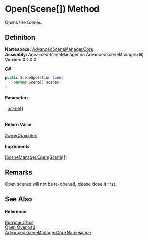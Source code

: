 # Open(Scene[]) Method


Opens the scenes.



## Definition
**Namespace:** <a href="N_AdvancedSceneManager_Core">AdvancedSceneManager.Core</a>  
**Assembly:** AdvancedSceneManager (in AdvancedSceneManager.dll) Version: 0.0.0.0

**C#**
``` C#
public SceneOperation Open(
	params Scene[] scenes
)
```



#### Parameters
<dl><dt>  <a href="T_AdvancedSceneManager_Models_Scene">Scene</a>[]</dt><dd> </dd></dl>

#### Return Value
<a href="T_AdvancedSceneManager_Core_SceneOperation">SceneOperation</a>

#### Implements
<a href="M_AdvancedSceneManager_DependencyInjection_ISceneManager_Open_1">ISceneManager.Open(Scene[])</a>  


## Remarks
Open scenes will not be re-opened, please close it first.

## See Also


#### Reference
<a href="T_AdvancedSceneManager_Core_Runtime">Runtime Class</a>  
<a href="Overload_AdvancedSceneManager_Core_Runtime_Open">Open Overload</a>  
<a href="N_AdvancedSceneManager_Core">AdvancedSceneManager.Core Namespace</a>  

